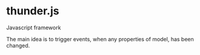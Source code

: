 # thunder.js
Javascript framework

The main idea is to trigger events, when any properties of model, has been changed.
